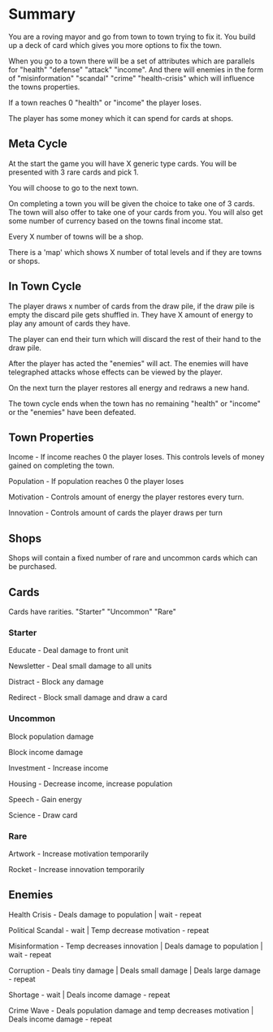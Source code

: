 # Summary

You are a roving mayor and go from town to town trying to fix it. You build up a deck of card which gives you more options to fix the town.

When you go to a town there will be a set of attributes which are parallels for "health" "defense" "attack" "income". And there will enemies in the form of "misinformation" "scandal" "crime" "health-crisis" which will influence the towns properties.

If a town reaches 0 "health" or "income" the player loses.

The player has some money which it can spend for cards at shops.

## Meta Cycle

At the start the game you will have X generic type cards. You will be presented with 3 rare cards and pick 1.

You will choose to go to the next town.

On completing a town you will be given the choice to take one of 3 cards. The town will also offer to take one of your cards from you. You will also get some number of currency based on the towns final income stat.

Every X number of towns will be a shop.

There is a 'map' which shows X number of total levels and if they are towns or shops.

## In Town Cycle

The player draws x number of cards from the draw pile, if the draw pile is empty the discard pile gets shuffled in. They have X amount of energy to play any amount of cards they have.

The player can end their turn which will discard the rest of their hand to the draw pile.

After the player has acted the "enemies" will act. The enemies will have telegraphed attacks whose effects can be viewed by the player.

On the next turn the player restores all energy and redraws a new hand.

The town cycle ends when the town has no remaining "health" or "income" or the "enemies" have been defeated.

## Town Properties

Income - If income reaches 0 the player loses. This controls levels of money gained on completing the town.

Population - If population reaches 0 the player loses

Motivation - Controls amount of energy the player restores every turn.

Innovation - Controls amount of cards the player draws per turn

## Shops

Shops will contain a fixed number of rare and uncommon cards which can be purchased.

## Cards

Cards have rarities. "Starter" "Uncommon" "Rare"

### Starter

Educate - Deal damage to front unit

Newsletter - Deal small damage to all units

Distract - Block any damage

Redirect - Block small damage and draw a card

### Uncommon

Block population damage

Block income damage

Investment - Increase income

Housing - Decrease income, increase population

Speech - Gain energy

Science - Draw card

### Rare

Artwork - Increase motivation temporarily

Rocket - Increase innovation temporarily

## Enemies

Health Crisis - Deals damage to population | wait - repeat

Political Scandal - wait | Temp decrease motivation - repeat

Misinformation - Temp decreases innovation | Deals damage to population | wait - repeat

Corruption - Deals tiny damage | Deals small damage | Deals large damage - repeat

Shortage - wait | Deals income damage - repeat

Crime Wave - Deals population damage and temp decreases motivation | Deals income damage - repeat

